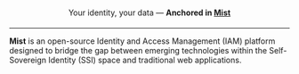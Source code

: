 <div align="center">
  <h4><span style="font-weight: normal">Your identity, your data — </span>Anchored in <a href="https://mist.id">Mist</a><h4>
</div>

---

**Mist** is an open-source Identity and Access Management (IAM) platform designed to bridge the gap between emerging technologies within the Self-Sovereign Identity (SSI) space and traditional web applications.
